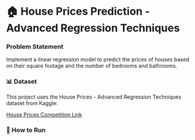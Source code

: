 # 🏠 House Prices Prediction - Advanced Regression Techniques

### Problem Statement
Implement a linear regression model to predict the prices of houses based on their square footage and the number of bedrooms and bathrooms.

### 📊 Dataset
This project uses the House Prices - Advanced Regression Techniques dataset from Kaggle:

[House Prices Competition Link](https://www.kaggle.com/c/house-prices-advanced-regression-techniques/overview)

### 🚀 How to Run 

